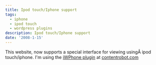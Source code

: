 ```yaml
---
title: Ipod touch/Iphone support
tags:
  - iphone
  - ipod touch
  - wordpress plugins
description: Ipod touch/Iphone support
date: '2008-1-15'
---
```


This website, now supports a special interface for viewing usingÂ  ipod touch/iphone. I'm using the [iWPhone plugin][0] at [contentrobot.com][1]


[0]: http://iwphone.contentrobot.com/
[1]: http://contentrobot.com/